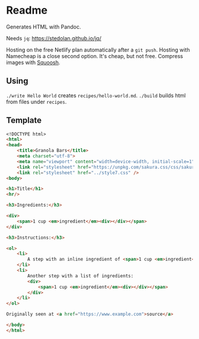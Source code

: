 # Readme

Generates HTML with Pandoc.

Needs `jq`: https://stedolan.github.io/jq/

Hosting on the free Netlify plan automatically after a `git push`.
Hosting with Namecheap is a close second option. It's cheap, but not free.
Compress images with [Squoosh](https://squoosh.app/).

## Using

`./write Hello World` creates `recipes/hello-world.md`.
`./build` builds html from files under `recipes`.

## Template

```markdown
<!DOCTYPE html>
<html>
<head>
    <title>Granola Bars</title>
    <meta charset="utf-8">
    <meta name="viewport" content="width=device-width, initial-scale=1">
    <link rel="stylesheet" href="https://unpkg.com/sakura.css/css/sakura.css" type="text/css">
    <link rel="stylesheet" href="../style7.css" />
<body>

<h1>Title</h1>
<hr/>

<h3>Ingredients:</h3>

<div>
    <span>1 cup <em>ingredient</em><div></div></span>
</div>

<h3>Instructions:</h3>

<ol>
    <li>
        A step with an inline ingredient of <span>1 cup <em>ingredient</em></span>.
    </li>
    <li>
        Another step with a list of ingredients:
        <div>
            <span>1 cup <em>ingredient</em><div></div></span>
        </div>
    </li>
</ol>

Originally seen at <a href="https://www.example.com">source</a>

</body>
</html>
```
